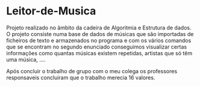 # Leitor-de-Musica

Projeto realizado no âmbito da cadeira de Algoritmia e Estrutura de dados.
O projeto consiste numa base de dados de músicas que são importadas de ficheiros de texto e armazenados no programa e com os vários comandos que se encontram no segundo enunciado conseguimos visualizar certas informações como quantas músicas existem repetidas, artistas que só têm uma música, ....

Após concluir o trabalho de grupo com o meu colega os professores responsaveis concluiram que o trabalho merecia 16 valores.
